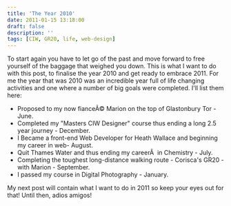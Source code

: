 ```yaml
---
title: 'The Year 2010'
date: 2011-01-15 13:18:00
draft: false
description: ''
tags: [CIW, GR20, life, web-design]
---
```


To start again you have to let go of the past and move forward to free yourself of the baggage that weighed you down. This is what I want to do with this post, to finalise the year 2010 and get ready to embrace 2011. For me the year that was 2010 was an incredible year full of life changing activities and one where a number of big goals were completed. I'll list them here:

*   Proposed to my now fianceÃ© Marion on the top of Glastonbury Tor - June.
*   Completed my "Masters CIW Designer" course thus ending a long 2.5 year journey - December.
*   I Became a front-end Web Developer for Heath Wallace and beginning my career in web- August.
*   Quit Thames Water and thus ending my careerÂ  in Chemistry - July.
*   Completing the toughest long-distance walking route - Corisca's GR20 - with Marion - September.
*   I passed my course in Digital Photography - January.

My next post will contain what I want to do in 2011 so keep your eyes out for that! Until then, adios amigos!